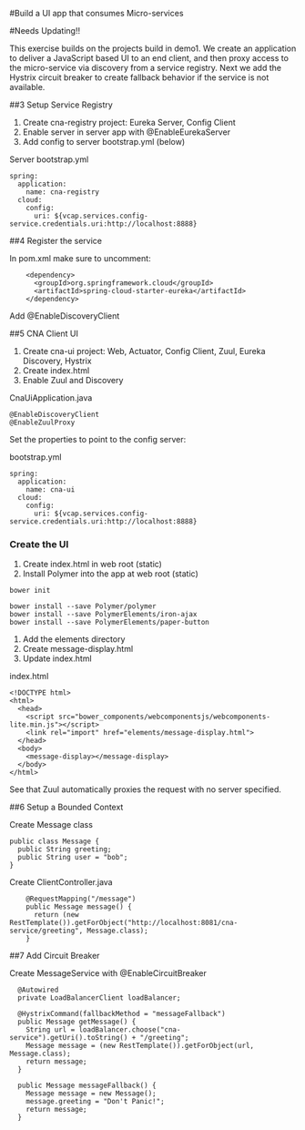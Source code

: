 #Build a UI app that consumes Micro-services

#Needs Updating!!

This exercise builds on the projects build in demo1.  We create an application to deliver a JavaScript based 
UI to an end client, and then proxy access to the micro-service via discovery from a service registry.  Next
we add the Hystrix circuit breaker to create fallback behavior if the service is not available.


##3 Setup Service Registry

1. Create cna-registry project: Eureka Server, Config Client
2. Enable server in server app with @EnableEurekaServer
3. Add config to server bootstrap.yml (below)

Server bootstrap.yml
```
spring:
  application:
    name: cna-registry
  cloud:
    config:
      uri: ${vcap.services.config-service.credentials.uri:http://localhost:8888}
```

##4 Register the service

In pom.xml make sure to uncomment:
```
    <dependency>
      <groupId>org.springframework.cloud</groupId>
      <artifactId>spring-cloud-starter-eureka</artifactId>
    </dependency>
```

Add @EnableDiscoveryClient


##5 CNA Client UI

1. Create cna-ui project: Web, Actuator, Config Client, Zuul, Eureka Discovery, Hystrix
2. Create index.html
3. Enable Zuul and Discovery

CnaUiApplication.java
```
@EnableDiscoveryClient
@EnableZuulProxy
```

Set the properties to point to the config server:

bootstrap.yml
```
spring:
  application:
    name: cna-ui
  cloud:
    config:
      uri: ${vcap.services.config-service.credentials.uri:http://localhost:8888}
```

### Create the UI

1. Create index.html in web root (static)
2. Install Polymer into the app at web root (static)

```
bower init

bower install --save Polymer/polymer
bower install --save PolymerElements/iron-ajax
bower install --save PolymerElements/paper-button
```

1. Add the elements directory
2. Create message-display.html
3. Update index.html

index.html
```
<!DOCTYPE html>
<html>
  <head>
    <script src="bower_components/webcomponentsjs/webcomponents-lite.min.js"></script>
    <link rel="import" href="elements/message-display.html">
  </head>
  <body>
    <message-display></message-display>
  </body>
</html>
```

See that Zuul automatically proxies the request with no server specified.

##6 Setup a Bounded Context

Create Message class

```
public class Message {
  public String greeting;
  public String user = "bob";
}
```

Create ClientController.java
```
    @RequestMapping("/message")
    public Message message() {
      return (new RestTemplate()).getForObject("http://localhost:8081/cna-service/greeting", Message.class);
    }
```

##7 Add Circuit Breaker

Create MessageService with @EnableCircuitBreaker

```
  @Autowired
  private LoadBalancerClient loadBalancer;

  @HystrixCommand(fallbackMethod = "messageFallback")
  public Message getMessage() {
    String url = loadBalancer.choose("cna-service").getUri().toString() + "/greeting";
    Message message = (new RestTemplate()).getForObject(url, Message.class);
    return message;
  }

  public Message messageFallback() {
    Message message = new Message();
    message.greeting = "Don't Panic!";
    return message;
  }
```
